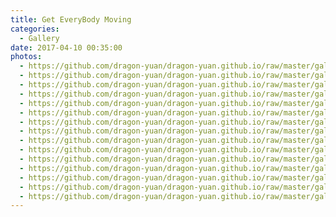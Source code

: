 ```yaml
---
title: Get EveryBody Moving
categories:
  - Gallery
date: 2017-04-10 00:35:00
photos:
  - https://github.com/dragon-yuan/dragon-yuan.github.io/raw/master/gallery/gem/0.jpg
  - https://github.com/dragon-yuan/dragon-yuan.github.io/raw/master/gallery/gem/1.jpg
  - https://github.com/dragon-yuan/dragon-yuan.github.io/raw/master/gallery/gem/2.jpg
  - https://github.com/dragon-yuan/dragon-yuan.github.io/raw/master/gallery/gem/3.jpg
  - https://github.com/dragon-yuan/dragon-yuan.github.io/raw/master/gallery/gem/4.jpg
  - https://github.com/dragon-yuan/dragon-yuan.github.io/raw/master/gallery/gem/5.jpg
  - https://github.com/dragon-yuan/dragon-yuan.github.io/raw/master/gallery/gem/6.jpg
  - https://github.com/dragon-yuan/dragon-yuan.github.io/raw/master/gallery/gem/7.jpg
  - https://github.com/dragon-yuan/dragon-yuan.github.io/raw/master/gallery/gem/8.jpg
  - https://github.com/dragon-yuan/dragon-yuan.github.io/raw/master/gallery/gem/9.jpg
  - https://github.com/dragon-yuan/dragon-yuan.github.io/raw/master/gallery/gem/10.jpg
  - https://github.com/dragon-yuan/dragon-yuan.github.io/raw/master/gallery/gem/11.jpg
  - https://github.com/dragon-yuan/dragon-yuan.github.io/raw/master/gallery/gem/12.jpg
  - https://github.com/dragon-yuan/dragon-yuan.github.io/raw/master/gallery/gem/13.jpg
  - https://github.com/dragon-yuan/dragon-yuan.github.io/raw/master/gallery/gem/14.jpg
---
```

